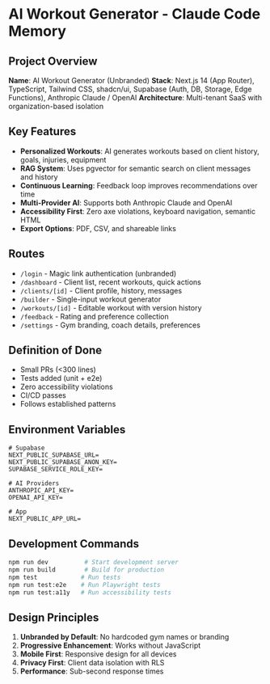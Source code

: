 # AI Workout Generator - Claude Code Memory

## Project Overview
**Name**: AI Workout Generator (Unbranded)
**Stack**: Next.js 14 (App Router), TypeScript, Tailwind CSS, shadcn/ui, Supabase (Auth, DB, Storage, Edge Functions), Anthropic Claude / OpenAI
**Architecture**: Multi-tenant SaaS with organization-based isolation

## Key Features
- **Personalized Workouts**: AI generates workouts based on client history, goals, injuries, equipment
- **RAG System**: Uses pgvector for semantic search on client messages and history
- **Continuous Learning**: Feedback loop improves recommendations over time
- **Multi-Provider AI**: Supports both Anthropic Claude and OpenAI
- **Accessibility First**: Zero axe violations, keyboard navigation, semantic HTML
- **Export Options**: PDF, CSV, and shareable links

## Routes
- `/login` - Magic link authentication (unbranded)
- `/dashboard` - Client list, recent workouts, quick actions
- `/clients/[id]` - Client profile, history, messages
- `/builder` - Single-input workout generator
- `/workouts/[id]` - Editable workout with version history
- `/feedback` - Rating and preference collection
- `/settings` - Gym branding, coach details, preferences

## Definition of Done
- Small PRs (<300 lines)
- Tests added (unit + e2e)
- Zero accessibility violations
- CI/CD passes
- Follows established patterns

## Environment Variables
```env
# Supabase
NEXT_PUBLIC_SUPABASE_URL=
NEXT_PUBLIC_SUPABASE_ANON_KEY=
SUPABASE_SERVICE_ROLE_KEY=

# AI Providers
ANTHROPIC_API_KEY=
OPENAI_API_KEY=

# App
NEXT_PUBLIC_APP_URL=
```

## Development Commands
```bash
npm run dev          # Start development server
npm run build        # Build for production
npm test            # Run tests
npm run test:e2e    # Run Playwright tests
npm run test:a11y   # Run accessibility tests
```

## Design Principles
1. **Unbranded by Default**: No hardcoded gym names or branding
2. **Progressive Enhancement**: Works without JavaScript
3. **Mobile First**: Responsive design for all devices
4. **Privacy First**: Client data isolation with RLS
5. **Performance**: Sub-second response times
